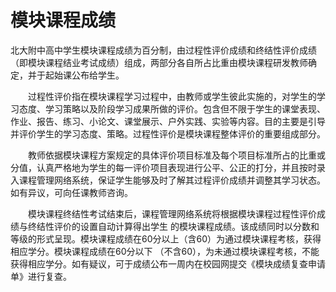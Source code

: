# 模块课程成绩

北大附中高中学生模块课程成绩为百分制，由过程性评价成绩和终结性评价成绩（即模块课程结业考试成绩）组成，两部分各自所占比重由模块课程研发教师确定，并于起始课公布给学生。

　　过程性评价指在模块课程学习过程中，由教师或学生彼此实施的，对学生的学习态度、学习策略以及阶段学习成果所做的评价。包含但不限于学生的课堂表现、作业、报告、练习、小论文、课堂展示、户外实践、实验等内容。目的主要是引导并评价学生的学习态度、策略。过程性评价是模块课程整体评价的重要组成部分。

　　教师依据模块课程方案规定的具体评价项目标准及每个项目标准所占的比重或分值，认真严格地为学生的每一评价项目表现进行公平、公正的打分，并且按时录入课程管理网络系统，保证学生能够及时了解其过程评价成绩并调整其学习状态。如有异议，可向任课教师咨询。

　　模块课程终结性考试结束后，课程管理网络系统将根据模块课程过程性评价成绩与终结性评价的设置自动计算得出学生 的模块课程成绩。该成绩同时以分数和等级的形式呈现。模块课程成绩在60分以上（含60）为通过模块课程考核，获得相应学分。模块课程成绩在60分以下 （不含60），为未通过模块课程考核，不能获得相应学分。如有疑议，可于成绩公布一周内在校园网提交《模块成绩复查申请单》进行复查。
